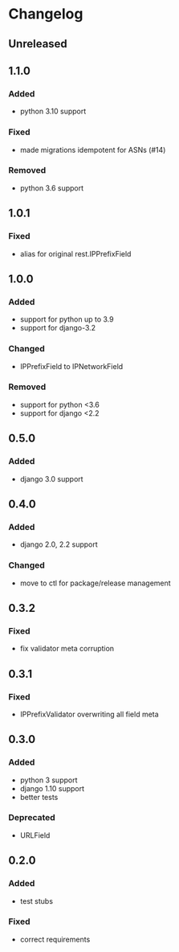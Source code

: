 # Changelog


## Unreleased


## 1.1.0
### Added
- python 3.10 support
### Fixed
- made migrations idempotent for ASNs (#14)
### Removed
- python 3.6 support


## 1.0.1
### Fixed
- alias for original rest.IPPrefixField


## 1.0.0
### Added
- support for python up to 3.9
- support for django-3.2
### Changed
- IPPrefixField to IPNetworkField
### Removed
- support for python <3.6
- support for django <2.2


## 0.5.0
### Added
- django 3.0 support


## 0.4.0
### Added
- django 2.0, 2.2 support
### Changed
- move to ctl for package/release management


## 0.3.2
### Fixed
- fix validator meta corruption


## 0.3.1
### Fixed
- IPPrefixValidator overwriting all field meta


## 0.3.0
### Added
- python 3 support
- django 1.10 support
- better tests
### Deprecated
- URLField


## 0.2.0
### Added
- test stubs
### Fixed
- correct requirements